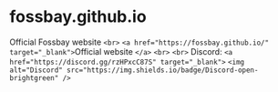 # fossbay.github.io

Official Fossbay website `<br>`
`<a href="https://fossbay.github.io/" target="_blank">`Official website `</a>`
`<br>`
`<br>`
Discord:
`<a href="https://discord.gg/rzHPxcC87S" target="_blank">`
  `<img alt="Discord" src="https://img.shields.io/badge/Discord-open-brightgreen" />`
